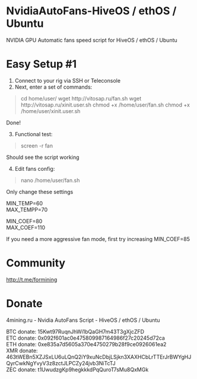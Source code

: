 # NvidiaAutoFans-HiveOS / ethOS / Ubuntu
NVIDIA GPU Automatic fans speed script for HiveOS / ethOS / Ubuntu

# Easy Setup #1

1. Connect to your rig via SSH or Teleconsole
2. Next, enter a set of commands:
<blockquote>cd home/user/
wget http://vitosap.ru/fan.sh
wget http://vitosap.ru/xinit.user.sh
chmod +x /home/user/fan.sh
chmod +x /home/user/xinit.user.sh</blockquote>

Done!

3. Functional test:
<blockquote>screen -r fan</blockquote>
Should see the script working

4. Edit fans config:
<blockquote>nano /home/user/fan.sh</blockquote>

Only change these settings

MIN_TEMP=60 <br>
MAX_TEMPP=70 <br>

MIN_COEF=80 <br> 
MAX_COEF=110 <br>

If you need a more aggressive fan mode, first try increasing MIN_COEF=85

# Community

http://t.me/formining

# Donate
4mining.ru - Nvidia AutoFans Script - HiveOS / ethOS / Ubuntu

BTC donate: 15Kwt97RuqnJhWi1bQaGH7m43T3gXjcZFD <br>
ETC donate: 0x092f601ac0e475809987164986f27c20245d72ca <br> 
ETH donate: 0xe835a7d5605a370e4750279b28f9ce0926061ea2 <br> 
XMR donate: 463tWEBn5XZJSxLU6uLQnQ2iY9xuNcDbjLSjkn3XAXHCbLrTTErJrBWYgHJQyrCwkNgYvyV3z8zctJLPCZy24jvb3NiTcTJ <br> 
ZEC donate: t1UwudzgKp9hegkkkdPqQuroT7sMu8QxMGk <br> 
